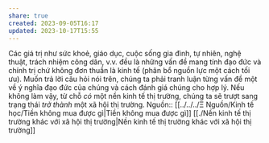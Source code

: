 ```yaml
---
share: true
created: 2023-09-05T16:17
updated: 2023-10-17T15:55
---
```

Các giá trị như sức khoẻ, giáo dục, cuộc sống gia đình, tự nhiên, nghệ thuật, trách nhiệm công dân, v.v. đều là những vấn đề mang tính đạo đức và chính trị chứ không đơn thuần là kinh tế (phân bổ nguồn lực một cách tối ưu). Muốn trả lời câu hỏi nói trên, chúng ta phải tranh luận từng vấn đề một về ý nghĩa đạo đức của chúng và cách đánh giá chúng cho hợp lý. Nếu không làm vậy, từ chỗ *có* một nền kinh tế thị trường, chúng ta sẽ trượt sang trạng thái *trở thành* một xã hội thị trường. 
Nguồn:: [[../../../Ξ Nguồn/Kinh tế học/Tiền không mua được gì|Tiền không mua được gì]]
[[./Nền kinh tế thị trường khác với xã hội thị trường|Nền kinh tế thị trường khác với xã hội thị trường]]
